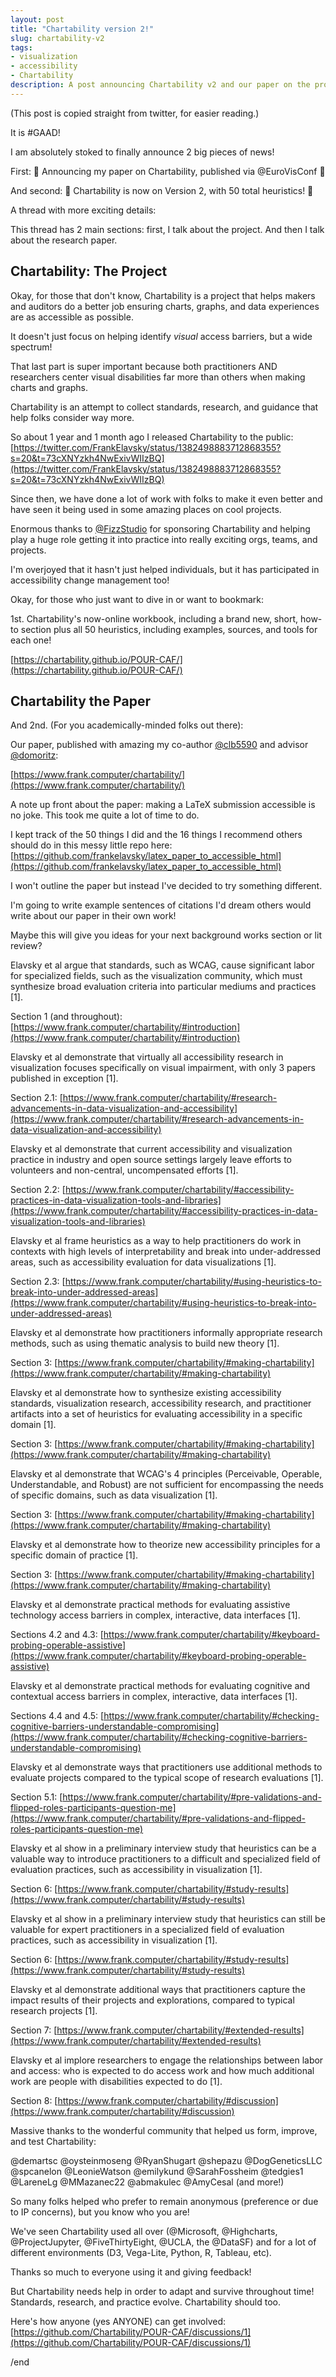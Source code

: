 ```yaml
---
layout: post
title: "Chartability version 2!"
slug: chartability-v2
tags:
- visualization
- accessibility
- Chartability
description: A post announcing Chartability v2 and our paper on the project, on GAAD 2022.
---
```


(This post is copied straight from twitter, for easier reading.)

It is #GAAD!

I am absolutely stoked to finally announce 2 big pieces of news!

First:
🎉 Announcing my paper on Chartability, published via @EuroVisConf 🎉

And second:
🎉 Chartability is now on Version 2, with 50 total heuristics! 🎉

A thread with more exciting details:

This thread has 2 main sections: first, I talk about the project. And then I talk about the research paper.

## Chartability: The Project

Okay, for those that don't know, Chartability is a project that helps makers and auditors do a better job ensuring charts, graphs, and data experiences are as accessible as possible.

It doesn't just focus on helping identify *visual* access barriers, but a wide spectrum!

That last part is super important because both practitioners AND researchers center visual disabilities far more than others when making charts and graphs.

Chartability is an attempt to collect standards, research, and guidance that help folks consider way more.

So about 1 year and 1 month ago I released Chartability to the public:
[https://twitter.com/FrankElavsky/status/1382498883712868355?s=20&t=73cXNYzkh4NwExivWIIzBQ](https://twitter.com/FrankElavsky/status/1382498883712868355?s=20&t=73cXNYzkh4NwExivWIIzBQ)

Since then, we have done a lot of work with folks to make it even better and have seen it being used in some amazing places on cool projects.

Enormous thanks to [@FizzStudio](https://www.twitter.com/FizzStudio) for sponsoring Chartability and helping play a huge role getting it into practice into really exciting orgs, teams, and projects.

I'm overjoyed that it hasn't just helped individuals, but it has participated in accessibility change management too!

Okay, for those who just want to dive in or want to bookmark:

1st. Chartability's now-online workbook, including a brand new, short, how-to section plus all 50 heuristics, including examples, sources, and tools for each one!

[https://chartability.github.io/POUR-CAF/](https://chartability.github.io/POUR-CAF/)

## Chartability the Paper

And 2nd. (For you academically-minded folks out there):

Our paper, published with amazing my co-author [@clb5590](https://www.twitter.com/clb5590) and advisor [@domoritz](https://www.twitter.com/domoritz):

[https://www.frank.computer/chartability/](https://www.frank.computer/chartability/)

A note up front about the paper: making a LaTeX submission accessible is no joke. This took me quite a lot of time to do.

I kept track of the 50 things I did and the 16 things I recommend others should do in this messy little repo here:
[https://github.com/frankelavsky/latex_paper_to_accessible_html](https://github.com/frankelavsky/latex_paper_to_accessible_html)

I won't outline the paper but instead I've decided to try something different.

I'm going to write example sentences of citations I'd dream others would write about our paper in their own work!

Maybe this will give you ideas for your next background works section or lit review?

Elavsky et al argue that standards, such as WCAG, cause significant labor for specialized fields, such as the visualization community, which must synthesize broad evaluation criteria into particular mediums and practices [1].

Section 1 (and throughout): [https://www.frank.computer/chartability/#introduction](https://www.frank.computer/chartability/#introduction)

Elavsky et al demonstrate that virtually all accessibility research in visualization focuses specifically on visual impairment, with only 3 papers published in exception [1].

Section 2.1: [https://www.frank.computer/chartability/#research-advancements-in-data-visualization-and-accessibility](https://www.frank.computer/chartability/#research-advancements-in-data-visualization-and-accessibility)

Elavsky et al demonstrate that current accessibility and visualization practice in industry and open source settings largely leave efforts to volunteers and non-central, uncompensated efforts [1].

Section 2.2: [https://www.frank.computer/chartability/#accessibility-practices-in-data-visualization-tools-and-libraries](https://www.frank.computer/chartability/#accessibility-practices-in-data-visualization-tools-and-libraries)

Elavsky et al frame heuristics as a way to help practitioners do work in contexts with high levels of interpretability and break into under-addressed areas, such as accessibility evaluation for data visualizations [1].

Section 2.3: [https://www.frank.computer/chartability/#using-heuristics-to-break-into-under-addressed-areas](https://www.frank.computer/chartability/#using-heuristics-to-break-into-under-addressed-areas)

Elavsky et al demonstrate how practitioners informally appropriate research methods, such as using thematic analysis to build new theory [1].

Section 3: [https://www.frank.computer/chartability/#making-chartability](https://www.frank.computer/chartability/#making-chartability)

Elavsky et al demonstrate how to synthesize existing accessibility standards, visualization research, accessibility research, and practitioner artifacts into a set of heuristics for evaluating accessibility in a specific domain [1].

Section 3: [https://www.frank.computer/chartability/#making-chartability](https://www.frank.computer/chartability/#making-chartability)

Elavsky et al demonstrate that WCAG's 4 principles (Perceivable, Operable, Understandable, and Robust) are not sufficient for encompassing the needs of specific domains, such as data visualization [1].

Section 3: [https://www.frank.computer/chartability/#making-chartability](https://www.frank.computer/chartability/#making-chartability)

Elavsky et al demonstrate how to theorize new accessibility principles for a specific domain of practice [1].

Section 3: [https://www.frank.computer/chartability/#making-chartability](https://www.frank.computer/chartability/#making-chartability)

Elavsky et al demonstrate practical methods for evaluating assistive technology access barriers in complex, interactive, data interfaces [1].

Sections 4.2 and 4.3: [https://www.frank.computer/chartability/#keyboard-probing-operable-assistive](https://www.frank.computer/chartability/#keyboard-probing-operable-assistive)

Elavsky et al demonstrate practical methods for evaluating cognitive and contextual access barriers in complex, interactive, data interfaces [1].

Sections 4.4 and 4.5:
[https://www.frank.computer/chartability/#checking-cognitive-barriers-understandable-compromising](https://www.frank.computer/chartability/#checking-cognitive-barriers-understandable-compromising)

Elavsky et al demonstrate ways that practitioners use additional methods to evaluate projects compared to the typical scope of research evaluations [1].

Section 5.1: [https://www.frank.computer/chartability/#pre-validations-and-flipped-roles-participants-question-me](https://www.frank.computer/chartability/#pre-validations-and-flipped-roles-participants-question-me)

Elavsky et al show in a preliminary interview study that heuristics can be a valuable way to introduce practitioners to a difficult and specialized field of evaluation practices, such as accessibility in visualization [1].

Section 6:
[https://www.frank.computer/chartability/#study-results](https://www.frank.computer/chartability/#study-results)

Elavsky et al show in a preliminary interview study that heuristics can still be valuable for expert practitioners in a specialized field of evaluation practices, such as accessibility in visualization [1].

Section 6: 
[https://www.frank.computer/chartability/#study-results](https://www.frank.computer/chartability/#study-results)

Elavsky et al demonstrate additional ways that practitioners capture the impact results of their projects and explorations, compared to typical research projects [1].

Section 7: [https://www.frank.computer/chartability/#extended-results](https://www.frank.computer/chartability/#extended-results)

Elavsky et al implore researchers to engage the relationships between labor and access: who is expected to do access work and how much additional work are people with disabilities expected to do [1].

Section 8:
[https://www.frank.computer/chartability/#discussion](https://www.frank.computer/chartability/#discussion)

Massive thanks to the wonderful community that helped us form, improve, and test Chartability:

@demartsc @oysteinmoseng @RyanShugart @shepazu @DogGeneticsLLC @spcanelon @LeonieWatson @emilykund @SarahFossheim @tedgies1 @LareneLg @MMazanec22 @abmakulec @AmyCesal (and more!)

So many folks helped who prefer to remain anonymous (preference or due to IP concerns), but you know who you are!

We've seen Chartability used all over (@Microsoft, @Highcharts, @ProjectJupyter, @FiveThirtyEight, @UCLA, the @DataSF) and for a lot of different environments (D3, Vega-Lite, Python, R, Tableau, etc).

Thanks so much to everyone using it and giving feedback!

But Chartability needs help in order to adapt and survive throughout time! Standards, research, and practice evolve. Chartability should too.

Here's how anyone (yes ANYONE) can get involved:
[https://github.com/Chartability/POUR-CAF/discussions/1](https://github.com/Chartability/POUR-CAF/discussions/1)

/end